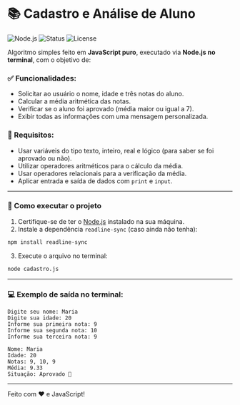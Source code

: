# 📚 Cadastro e Análise de Aluno

![Node.js](https://img.shields.io/badge/Node.js-Enabled-brightgreen)
![Status](https://img.shields.io/badge/Status-Conclu%C3%ADdo-blue)
![License](https://img.shields.io/badge/Licen%C3%A7a-MIT-lightgrey)

Algoritmo simples feito em **JavaScript puro**, executado via **Node.js no terminal**, com o objetivo de:

### ✅ Funcionalidades:
- Solicitar ao usuário o nome, idade e três notas do aluno.
- Calcular a média aritmética das notas.
- Verificar se o aluno foi aprovado (média maior ou igual a 7).
- Exibir todas as informações com uma mensagem personalizada.

### 📌 Requisitos:
- Usar variáveis do tipo texto, inteiro, real e lógico (para saber se foi aprovado ou não).
- Utilizar operadores aritméticos para o cálculo da média.
- Usar operadores relacionais para a verificação da média.
- Aplicar entrada e saída de dados com `print` e `input`.

---

### 🚀 Como executar o projeto

1. Certifique-se de ter o [Node.js](https://nodejs.org) instalado na sua máquina.
2. Instale a dependência `readline-sync` (caso ainda não tenha):

```bash
npm install readline-sync
```

3. Execute o arquivo no terminal:

```bash
node cadastro.js
```

---

### 💻 Exemplo de saída no terminal:

```
Digite seu nome: Maria
Digite sua idade: 20
Informe sua primeira nota: 9
Informe sua segunda nota: 10
Informe sua terceira nota: 9

Nome: Maria
Idade: 20
Notas: 9, 10, 9
Média: 9.33
Situação: Aprovado 🎉
```

---

Feito com ❤️ e JavaScript!


